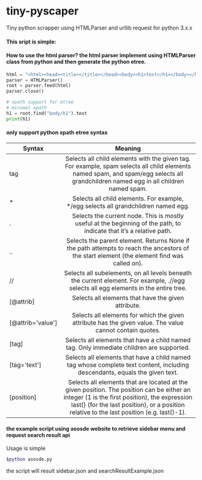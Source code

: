 # tiny-pyscaper
Tiny python scrapper using HTMLParser and urllib request for python 3.x.x

#### This sript is simple:

#### How to use the html parser? the html parser implement using HTMLParser class from python and then generate the python etree.

```python
html = "<html><head><title></title></head><body><h1>test</h1></body></html>"
parser = HTMLParser()
root = parser.feed(html)
parser.close()

# xpath support for etree
# minimal xpath
h1 = root.find("body/h1").text
print(h1)
```

#### only support python xpath etree syntax

| Syntax        | Meaning       |
| ------------- |:-------------:|
| tag      | Selects all child elements with the given tag. For example, spam selects all child elements named spam, and spam/egg selects all grandchildren named egg in all children named spam. |
| *      | Selects all child elements. For example, */egg selects all grandchildren named egg. |
| . | Selects the current node. This is mostly useful at the beginning of the path, to indicate that it’s a relative path. |
| .. | Selects the parent element. Returns None if the path attempts to reach the ancestors of the start element (the element find was called on). |
| // | Selects all subelements, on all levels beneath the current element. For example, .//egg selects all egg elements in the entire tree. |
| [@attrib] | Selects all elements that have the given attribute. |
| [@attrib='value'] | Selects all elements for which the given attribute has the given value. The value cannot contain quotes. |
| [tag] | Selects all elements that have a child named tag. Only immediate children are supported. |
| [tag='text'] | Selects all elements that have a child named tag whose complete text content, including descendants, equals the given text. |
| [position] | Selects all elements that are located at the given position. The position can be either an integer (1 is the first position), the expression last() (for the last position), or a position relative to the last position (e.g. last()-1). |

#### the example script using asosde website to retrieve sidebar menu and request search result api
Usage is simple

```bash
$python asosde.py
```

the script will result sidebar.json and searchResultExample.json
